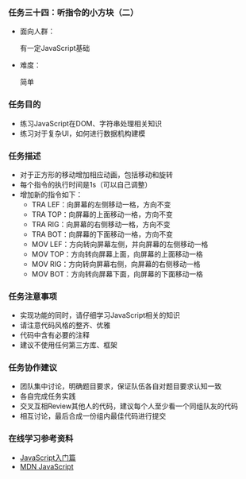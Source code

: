 ### 任务三十四：听指令的小方块（二）

- 面向人群：

  有一定JavaScript基础

- 难度：

  简单

### 任务目的

- 练习JavaScript在DOM、字符串处理相关知识
- 练习对于复杂UI，如何进行数据机构建模

### 任务描述

- 对于正方形的移动增加相应动画，包括移动和旋转
- 每个指令的执行时间是1s（可以自己调整）
- 增加新的指令如下：
  - TRA LEF：向屏幕的左侧移动一格，方向不变
  - TRA TOP：向屏幕的上面移动一格，方向不变
  - TRA RIG：向屏幕的右侧移动一格，方向不变
  - TRA BOT：向屏幕的下面移动一格，方向不变
  - MOV LEF：方向转向屏幕左侧，并向屏幕的左侧移动一格
  - MOV TOP：方向转向屏幕上面，向屏幕的上面移动一格
  - MOV RIG：方向转向屏幕右侧，向屏幕的右侧移动一格
  - MOV BOT：方向转向屏幕下面，向屏幕的下面移动一格

### 任务注意事项

- 实现功能的同时，请仔细学习JavaScript相关的知识
- 请注意代码风格的整齐、优雅
- 代码中含有必要的注释
- 建议不使用任何第三方库、框架

### 任务协作建议

- 团队集中讨论，明确题目要求，保证队伍各自对题目要求认知一致
- 各自完成任务实践
- 交叉互相Review其他人的代码，建议每个人至少看一个同组队友的代码
- 相互讨论，最后合成一份组内最佳代码进行提交

### 在线学习参考资料

- [JavaScript入门篇](http://www.imooc.com/view/36)
- [MDN JavaScript](https://developer.mozilla.org/zh-CN/docs/Web/JavaScript)